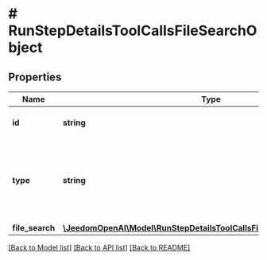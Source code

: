 # # RunStepDetailsToolCallsFileSearchObject

## Properties

Name | Type | Description | Notes
------------ | ------------- | ------------- | -------------
**id** | **string** | The ID of the tool call object. |
**type** | **string** | The type of tool call. This is always going to be &#x60;file_search&#x60; for this type of tool call. |
**file_search** | [**\JeedomOpenAI\Model\RunStepDetailsToolCallsFileSearchObjectFileSearch**](RunStepDetailsToolCallsFileSearchObjectFileSearch.md) |  |

[[Back to Model list]](../../README.md#models) [[Back to API list]](../../README.md#endpoints) [[Back to README]](../../README.md)
